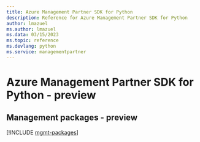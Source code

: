 ```yaml
---
title: Azure Management Partner SDK for Python
description: Reference for Azure Management Partner SDK for Python
author: lmazuel
ms.author: lmazuel
ms.data: 03/15/2023
ms.topic: reference
ms.devlang: python
ms.service: managementpartner
---
```

# Azure Management Partner SDK for Python - preview

## Management packages - preview
[!INCLUDE [mgmt-packages](management-partner-mgmt-index.md)]
